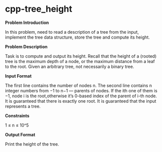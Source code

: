 # cpp-tree_height

**Problem Introduction**

In this problem, need to read a description of a tree from the input, implement the tree data structure, store the tree and compute its height.

**Problem Description**

Task is to compute and output its height. Recall that the height of a (rooted) tree is the maximum depth of a node, or the maximum distance from a leaf to the root. Given an arbitrary tree, not necessarily a binary tree.

**Input Format**

The first line contains the number of nodes n. The second line contains n integer numbers from −1 to n−1 — parents of nodes. If the ith one of them  is −1, node i is the root,otherwise it’s 0-based index of the parent of i-th node. It is guaranteed that there is exactly one root. It is guaranteed that the input represents a tree.

**Constraints**

1 ≤ n ≤ 10^5

**Output Format**

Print the height of the tree.
